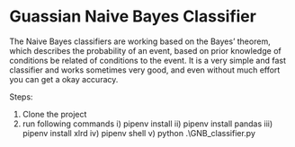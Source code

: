 # Guassian Naive Bayes Classifier
The Naive Bayes classifiers are working based on the Bayes’ theorem, which describes the probability of an event, based on prior knowledge of conditions be related of conditions to the event. It is a very simple and fast classifier and works sometimes very good, and even without much effort you can get a okay accuracy.

Steps:
1) Clone the project
2) run following commands 
    i) pipenv install
    ii) pipenv install pandas
    iii) pipenv install xlrd
    iv) pipenv shell
    v) python .\GNB_classifier.py

